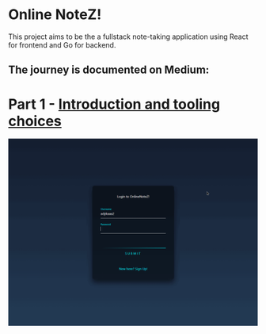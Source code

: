 # Online NoteZ!

This project aims to be the a fullstack note-taking application using React for frontend and Go for backend.

## The journey is documented on Medium:

# Part 1 - [Introduction and tooling choices](https://medium.com/@adykaaa/creating-a-full-stack-go-react-application-with-tests-onlinenotez-a060bb9ded09)


![](https://github.com/adykaaa/online-notes/blob/main/web/public/onlinenotes.gif)

